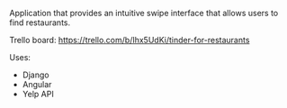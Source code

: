 Application that provides an intuitive swipe interface that allows users to find restaurants.

Trello board: https://trello.com/b/Ihx5UdKi/tinder-for-restaurants

Uses:
- Django
- Angular
- Yelp API
